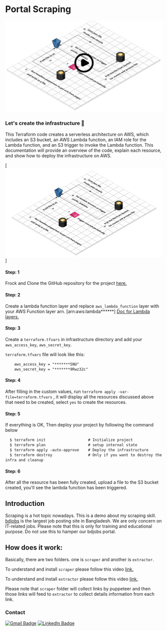
# Portal Scraping 


[![Watch the video](https://github.com/saifulazad/portal-scraping/blob/mamun_wip/infrastructure/app.jpeg)](https://youtu.be/jtVVs7RWkkM)


### Let's create the infrastructure 🚀
This Terraform code creates a serverless architecture on AWS, which includes an S3 bucket, an 
AWS Lambda function, an IAM role for the Lambda function, and an S3 trigger to invoke the Lambda 
function. This documentation will provide an overview of the code, explain each resource, and show 
how to deploy the infrastructure on AWS.



[![diagram](https://github.com/saifulazad/portal-scraping/blob/mamun_wip/infrastructure/diagram.jpeg)]

#### Step: 1
Frock and Clone the GitHub repository for the project [here.](https://github.com/saifulazad/portal-scraping)

#### Step: 2
Create a lambda function layer and replace `aws_lambda_function` layer 
with your AWS Function layer arn. [arn:aws:lambda******] [Doc for Lambda layers.](https://medium.com/the-cloud-architect/getting-started-with-aws-lambda-layers-for-python-6e10b1f9a5d) 

#### Step: 3
Create a `terraform.tfvars` in infrastructure directory and add your `aws_access_key`, `aws_secret_key`.

``terraform.tfvars``  file will look like this:
```
    aws_access_key = "*******5NU"         
    aws_secret_key = "*******9Rwz32c"
```

#### Step: 4

After filling in the custom values, 
run `terraform apply -var-file=terraform.tfvars` , it will display all the 
resources discussed above that need to be created, select `yes` to create the 
resources.


#### Step: 5
If everything is OK, Then deploy your project by following the command below

```
  $ terraform init                   # Initialize project
  $ terraform plan                   # setup internal state
  $ terraform apply -auto-approve    # Deploy the infrastructure
  $ terraform destroy                # Only if you want to destroy the infra and cleanup
```



#### Step: 6
After all the resource has been fully created, upload a file to the S3 bucket 
created, you'll see the lambda function has been triggered.


## Introduction 
Scraping is a hot topic nowadays. This is a demo about my scraping skill. [bdjobs](http://jobs.bdjobs.com/jobsearch.asp?fcatId=8) is the largest job posting site in Bangladesh. We are only concern on IT-related jobs.
Please note that this is only for training and educational purpose. Do not use this to hamper our bdjobs portal.  

## How does it work:
Basically, there are two folders. one is `scraper` and another is `extractor`.

To understand and install `scraper` please follow this video [link.](https://www.youtube.com/watch?v=1j2Fl63QBFI)

To understand and install `extractor` please follow this video [link.](https://www.youtube.com/watch?v=Z7eDjhczcgw)
  
Please note that `scraper` folder will collect links by puppeteer and then those links will feed to `extractor` to collect
details information from each link.

### Contact

[![Gmail Badge](https://img.shields.io/badge/Gmail-D14836?style=for-the-badge&logo=gmail&logoColor=white)](mailto:mr.saiful.azad@gmail.com,muazzem.mamun@gmail.com)
[![LinkedIn Badge](https://img.shields.io/badge/LinkedIn-Profile-informational?style=flat&logo=linkedin&logoColor=white&color=0D76A8)](https://www.linkedin.com/in/saifulazad/)